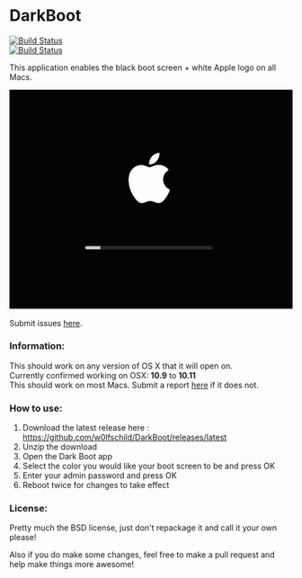 # DarkBoot

[![Build Status](https://img.shields.io/github/release/w0lfschild/DarkBoot.svg)](https://github.com/w0lfschild/DarkBoot/releases/latest)   
[![Build Status](https://img.shields.io/github/downloads/w0lfschild/DarkBoot/latest/total.svg)](https://github.com/w0lfschild/DarkBoot/archive/master.zip) 

This application enables the black boot screen + white Apple logo on all Macs.

![Preview](example.png)

Submit issues [here](https://github.com/w0lfschild/DarkBoot/issues/new). 

### Information:
This should work on any version of OS X that it will open on.    
Currently confirmed working on OSX: **10.9** to **10.11**   
This should work on most Macs. Submit a report [here](https://github.com/w0lfschild/DarkBoot/issues/new) if it does not.

### How to use:
1. Download the latest release here : https://github.com/w0lfschild/DarkBoot/releases/latest
2. Unzip the download
3. Open the Dark Boot app
4. Select the color you would like your boot screen to be and press OK
5. Enter your admin password and press OK
6. Reboot twice for changes to take effect
	
### License:
Pretty much the BSD license, just don't repackage it and call it your own please!

Also if you do make some changes, feel free to make a pull request and help make things more awesome!
